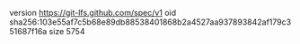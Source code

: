 version https://git-lfs.github.com/spec/v1
oid sha256:103e55af7c5b68e89db88538401868b2a4527aa937893842af179c351687f16a
size 5754
